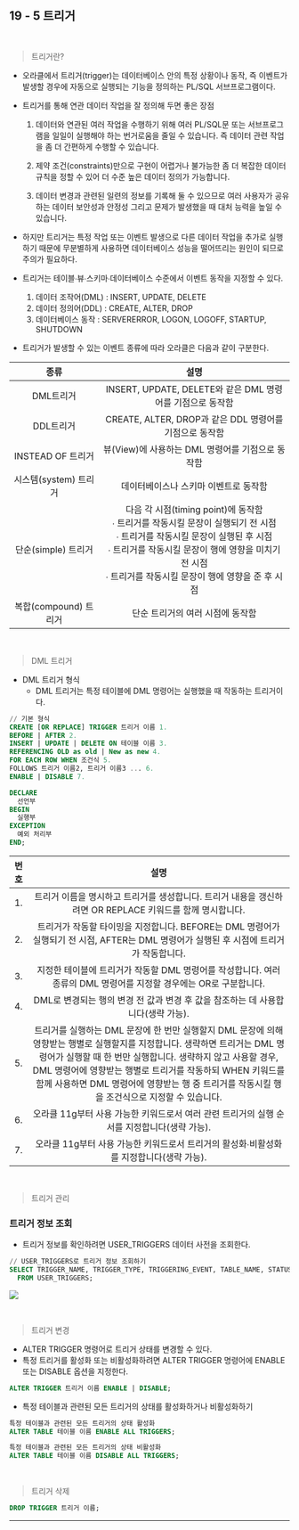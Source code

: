 ## 19 - 5 트리거
<br/>

> 트리거란?

- 오라클에서 트리거(trigger)는 데이터베이스 안의 특정 상황이나 동작, 즉 이벤트가 발생할 경우에 자동으로 실행되는 기능을 정의하는 PL/SQL 서브프로그램이다.

- 트리거를 통해 연관 데이터 작업을 잘 정의해 두면 좋은 장점
  1. 데이터와 연관된 여러 작업을 수행하기 위해 여러 PL/SQL문 또는 서브프로그램을 일일이 실행해야 하는 번거로움을 줄일 수 있습니다. 즉 데이터 관련 작업을 좀 더 간편하게 수행할 수 있습니다.

  2. 제약 조건(constraints)만으로 구현이 어렵거나 불가능한 좀 더 복잡한 데이터 규칙을 정할 수 있어 더 수준 높은 데이터 정의가 가능합니다.
  
  3. 데이터 변경과 관련된 일련의 정보를 기록해 둘 수 있으므로 여러 사용자가 공유하는 데이터 보안성과 안정성 그리고 문제가 발생했을 때 대처 능력을 높일 수 있습니다.
  
- 하지만 트리거는 특정 작업 또는 이벤트 발생으로 다른 데이터 작업을 추가로 실행하기 때문에 무분별하게 사용하면 데이터베이스 성능을 떨어뜨리는 원인이 되므로 주의가 필요하다.

- 트리거는 테이블∙뷰∙스키마∙데이터베이스 수준에서 이벤트 동작을 지정할 수 있다.

  1. 데이터 조작어(DML) : INSERT, UPDATE, DELETE
  2. 데이터 정의어(DDL) : CREATE, ALTER, DROP
  3. 데이터베이스 동작 : SERVERERROR, LOGON, LOGOFF, STARTUP, SHUTDOWN
  
- 트리거가 발생할 수 있는 이벤트 종류에 따라 오라클은 다음과 같이 구분한다.

| 종류 | 설명 |
|:-------:|:-----------------:|
| DML트리거 | INSERT, UPDATE, DELETE와 같은 DML 명령어를 기점으로 동작함 |
| DDL트리거 | CREATE, ALTER, DROP과 같은 DDL 명령어를 기점으로 동작함 |
| INSTEAD OF 트리거 | 뷰(View)에 사용하는 DML 명령어를 기점으로 동작함 |
| 시스템(system) 트리거 | 데이터베이스나 스키마 이벤트로 동작함 |
| 단순(simple) 트리거 | 다음 각 시점(timing point)에 동작함<br/> ∙ 트리거를 작동시킬 문장이 실행되기 전 시점<br/> ∙ 트리거를 작동시킬 문장이 실행된 후 시점<br/> ∙ 트리거를 작동시킬 문장이 행에 영향을 미치기 전 시점<br/> ∙ 트리거를 작동시킬 문장이 행에 영향을 준 후 시점 |
| 복합(compound) 트리거 | 단순 트리거의 여러 시점에 동작함 |

<br/>

> DML 트리거

- DML 트리거 형식
    - DML 트리거는 특정 테이블에 DML 명령어는 실행했을 때 작동하는 트리거이다.

```sql
// 기본 형식
CREATE [OR REPLACE] TRIGGER 트리거 이름 1.
BEFORE | AFTER 2.
INSERT | UPDATE | DELETE ON 테이블 이름 3.
REFERENCING OLD as old | New as new 4.
FOR EACH ROW WHEN 조건식 5.
FOLLOWS 트리거 이름2, 트리거 이름3 ... 6.
ENABLE | DISABLE 7.

DECLARE
  선언부
BEGIN
  실행부
EXCEPTION
  예외 처리부
END;
```

| 번호 | 설명 |
|:----:|:--------------:|
| 1. | 트리거 이름을 명시하고 트리거를 생성합니다. 트리거 내용을 갱신하려면 OR REPLACE 키워드를 함께 명시합니다. |
| 2. | 트리거가 작동할 타이밍을 지정합니다. BEFORE는 DML 명령어가 실행되기 전 시점, AFTER는 DML 명령어가 실행된 후 시점에 트리거가 작동합니다. |
| 3. | 지정한 테이블에 트리거가 작동할 DML 명령어를 작성합니다. 여러 종류의 DML 명령어를 지정할 경우에는 OR로 구분합니다. |
| 4. | DML로 변경되는 행의 변경 전 값과 변경 후 값을 참조하는 데 사용합니다(생략 가능). |
| 5. | 트리거를 실행하는 DML 문장에 한 번만 실행할지 DML 문장에 의해 영향받는 행별로 실행할지를 지정합니다. 생략하면 트리거는 DML 명령어가 실행할 때 한 번만 실행합니다. 생략하지 않고 사용할 경우, DML 명령어에 영향받는 행별로 트리거를 작동하되 WHEN 키워드를 함께 사용하면 DML 명령어에 영향받는 행 중 트리거를 작동시킬 행을 조건식으로 지정할 수 있습니다. |
| 6. | 오라클 11g부터 사용 가능한 키워드로서 여러 관련 트리거의 실행 순서를 지정합니다(생략 가능).
| 7. | 오라클 11g부터 사용 가능한 키워드로서 트리거의 활성화∙비활성화를 지정합니다(생략 가능). |

<br/>

> 트리거 관리

### 트리거 정보 조회

- 트리거 정보를 확인하려면 USER_TRIGGERS 데이터 사전을 조회한다.

```sql
// USER_TRIGGERS로 트리거 정보 조회하기
SELECT TRIGGER_NAME, TRIGGER_TYPE, TRIGGERING_EVENT, TABLE_NAME, STATUS
  FROM USER_TRIGGERS;
```

![](https://velog.velcdn.com/images/bebeco/post/2cb7cd47-ee61-468c-9c2d-86ee9a5a08b2/image.png)

<br/>

> 트리거 변경

- ALTER TRIGGER 명령어로 트리거 상태를 변경할 수 있다.
- 특정 트리거를 활성화 또는 비활성화하려면 ALTER TRIGGER 명령어에 ENABLE 또는 DISABLE 옵션을 지정한다.

```sql
ALTER TRIGGER 트리거 이름 ENABLE | DISABLE;
```

- 특정 테이블과 관련된 모든 트리거의 상태를 활성화하거나 비활성화하기

```sql
특정 테이블과 관련된 모든 트리거의 상태 활성화
ALTER TABLE 테이블 이름 ENABLE ALL TRIGGERS;

특정 테이블과 관련된 모든 트리거의 상태 비활성화
ALTER TABLE 테이블 이름 DISABLE ALL TRIGGERS;
```

<br/>

> 트리거 삭제

```sql
DROP TRIGGER 트리거 이름;
```

---

